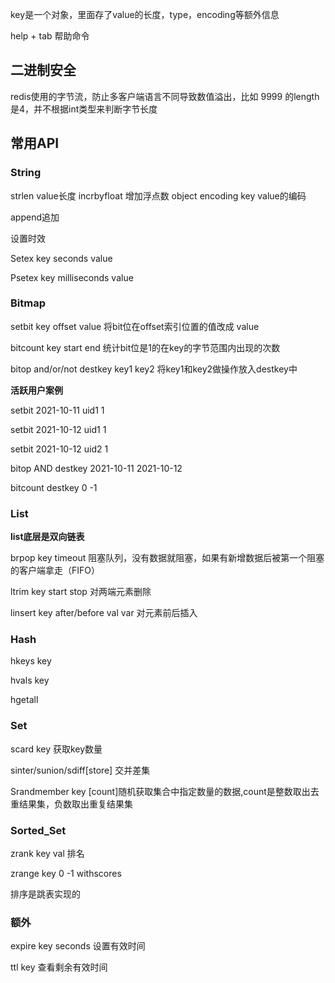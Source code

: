 key是一个对象，里面存了value的长度，type，encoding等额外信息

help + tab 帮助命令

## 二进制安全

redis使用的字节流，防止多客户端语言不同导致数值溢出，比如 9999 的length是4，并不根据int类型来判断字节长度

## 常用API

### String

strlen value长度	incrbyfloat 增加浮点数  object encoding key value的编码

append追加

设置时效

Setex key seconds value

Psetex key milliseconds value

### Bitmap

setbit key offset value 将bit位在offset索引位置的值改成 value

bitcount key start end 统计bit位是1的在key的字节范围内出现的次数

bitop and/or/not destkey key1 key2 将key1和key2做操作放入destkey中

**活跃用户案例**

setbit 2021-10-11 uid1 1

setbit 2021-10-12 uid1 1

setbit 2021-10-12 uid2 1

bitop AND destkey 2021-10-11 2021-10-12

bitcount destkey 0 -1

### List

**list底层是双向链表**

brpop key timeout 阻塞队列，没有数据就阻塞，如果有新增数据后被第一个阻塞的客户端拿走（FIFO）

ltrim key start stop 对两端元素删除

linsert key after/before val var 对元素前后插入

### Hash

hkeys key

hvals key

hgetall

### Set

scard key 获取key数量

 sinter/sunion/sdiff[store] 交并差集

Srandmember key [count]随机获取集合中指定数量的数据,count是整数取出去重结果集，负数取出重复结果集

### Sorted_Set

zrank key val 排名

zrange key 0 -1 withscores

排序是跳表实现的

### 额外

expire key seconds 设置有效时间

ttl key 查看剩余有效时间